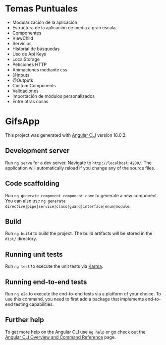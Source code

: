 # Temas Puntuales
- Modularización de la aplicación
- Estructura de la aplicación de media a gran escala
- Componentes
- ViewChild
- Servicios
- Historial de búsquedas
- Uso de Api Keys
- LocalStorage
- Peticiones HTTP
- Animaciones mediante css
- @Inputs
- @Outputs
- Custom Components
- Validaciones
- Importación de módulos personalizados
- Entre otras cosas

 #  GifsApp

This project was generated with [Angular CLI](https://github.com/angular/angular-cli) version 18.0.2.

## Development server

Run `ng serve` for a dev server. Navigate to `http://localhost:4200/`. The application will automatically reload if you change any of the source files.

## Code scaffolding

Run `ng generate component component-name` to generate a new component. You can also use `ng generate directive|pipe|service|class|guard|interface|enum|module`.

## Build

Run `ng build` to build the project. The build artifacts will be stored in the `dist/` directory.

## Running unit tests

Run `ng test` to execute the unit tests via [Karma](https://karma-runner.github.io).

## Running end-to-end tests

Run `ng e2e` to execute the end-to-end tests via a platform of your choice. To use this command, you need to first add a package that implements end-to-end testing capabilities.

## Further help

To get more help on the Angular CLI use `ng help` or go check out the [Angular CLI Overview and Command Reference](https://angular.dev/tools/cli) page.
